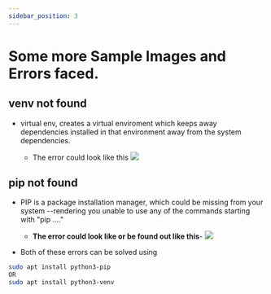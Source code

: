 ```yaml
---
sidebar_position: 3
---
```


# Some more Sample Images and Errors faced.

## venv not found

- virtual env, creates a virtual enviroment which keeps away dependencies installed in that environment away from the system dependencies.

  - The error could look like this
    ![](@site/static/Images/venv_not_found.png)

## pip not found

- PIP is a package installation manager, which could be missing from your system --rendering you unable to use any of the commands starting with "pip ...."

  - **The error could look like or be found out like this**-
    ![](@site/static/Images/pip_not_found.png)

- Both of these errors can be solved using

```bash
sudo apt install python3-pip
OR
sudo apt install python3-venv
```

